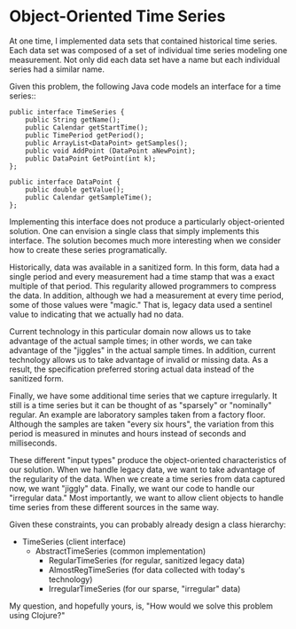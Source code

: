 Object-Oriented Time Series
===========================

At one time, I implemented data sets that contained historical time
series. Each data set was composed of a set of individual time
series modeling one measurement. Not only did each data set have a
name but each individual series had a similar name.

Given this problem, the following Java code models an interface for a
time series::

    public interface TimeSeries {
        public String getName();
        public Calendar getStartTime();
        public TimePeriod getPeriod();
        public ArrayList<DataPoint> getSamples();
        public void AddPoint (DataPoint aNewPoint);
        public DataPoint GetPoint(int k);
    };

    public interface DataPoint {
        public double getValue();
        public Calendar getSampleTime();
    };

Implementing this interface does not produce a particularly
object-oriented solution. One can envision a single class that simply
implements this interface. The solution becomes much more interesting
when we consider how to create these series programatically.

Historically, data was available in a sanitized form. In this form,
data had a single period and every measurement had a time stamp that
was a exact multiple of that period. This regularity allowed
programmers to compress the data. In addition, although we had a
measurement at every time period, some of those values were "magic."
That is, legacy data used a sentinel value to indicating that we
actually had no data.  

Current technology in this particular domain now allows us to take
advantage of the actual sample times; in other words, we can take
advantage of the "jiggles" in the actual sample times. In addition,
current technology allows us to take advantage of invalid or missing
data. As a result, the specification preferred storing actual data
instead of the sanitized form.

Finally, we have some additional time series that we capture
irregularly. It still is a time series but it can be thought of as
"sparsely" or "nominally" regular. An example are laboratory samples
taken from a factory floor. Although the samples are taken "every six
hours", the variation from this period is measured in minutes and
hours instead of seconds and milliseconds. 

These different "input types" produce the object-oriented
characteristics of our solution. When we handle legacy data, we want
to take advantage of the regularity of the data. When we create a time
series from data captured now, we want "jiggly" data. Finally, we want
our code to handle our "irregular data." Most importantly, we want to
allow client objects to handle time series from these different
sources in the same way.

Given these constraints, you can probably already design a class
hierarchy:

  * TimeSeries (client interface)
    * AbstractTimeSeries (common implementation)
      * RegularTimeSeries (for regular, sanitized legacy data)
      * AlmostRegTimeSeries (for data collected with today's
        technology)
      * IrregularTimeSeries (for our sparse, "irregular" data)

My question, and hopefully yours, is, "How would we solve this problem
using Clojure?"

